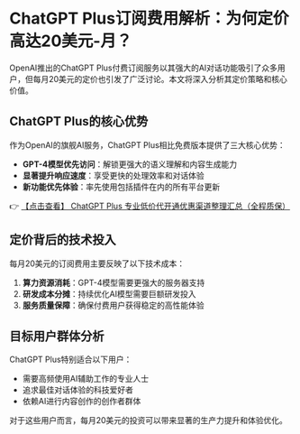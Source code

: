 # ChatGPT Plus订阅费用解析：为何定价高达20美元-月？

OpenAI推出的ChatGPT Plus付费订阅服务以其强大的AI对话功能吸引了众多用户，但每月20美元的定价也引发了广泛讨论。本文将深入分析其定价策略和核心价值。

## ChatGPT Plus的核心优势

作为OpenAI的旗舰AI服务，ChatGPT Plus相比免费版本提供了三大核心优势：

- **GPT-4模型优先访问**：解锁更强大的语义理解和内容生成能力
- **显著提升响应速度**：享受更快的处理效率和对话体验
- **新功能优先体验**：率先使用包括插件在内的所有平台更新

👉 [【点击查看】 ChatGPT Plus 专业低价代开通优惠渠道整理汇总（全程质保）](https://bit.ly/DaiKai)

## 定价背后的技术投入

每月20美元的订阅费用主要反映了以下技术成本：

1. **算力资源消耗**：GPT-4模型需要更强大的服务器支持
2. **研发成本分摊**：持续优化AI模型需要巨额研发投入
3. **服务质量保障**：确保付费用户获得稳定的高性能体验

## 目标用户群体分析

ChatGPT Plus特别适合以下用户：
- 需要高频使用AI辅助工作的专业人士
- 追求最佳对话体验的科技爱好者
- 依赖AI进行内容创作的创作者群体

对于这些用户而言，每月20美元的投资可以带来显著的生产力提升和体验优化。